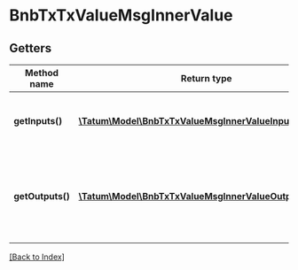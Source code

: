 # BnbTxTxValueMsgInnerValue

## Getters

Method name | Return type | Description | Notes
------------ | ------------- | ------------- | -------------
**getInputs()** | [**\Tatum\Model\BnbTxTxValueMsgInnerValueInputsInner[]**](BnbTxTxValueMsgInnerValueInputsInner.md) | List of transactions, from which assets are being sent. | [optional]
**getOutputs()** | [**\Tatum\Model\BnbTxTxValueMsgInnerValueOutputsInner[]**](BnbTxTxValueMsgInnerValueOutputsInner.md) | List of recipient addresses and amounts to send to each of them. | [optional]

[[Back to Index]](../index.md)
